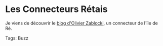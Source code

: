 # Les Connecteurs Rétais

Je viens de découvrir le [blog d'Olivier Zablocki](http://connecteurs.retais.fr/blog/), un connecteur de l'île de Ré.

Tags: Buzz
